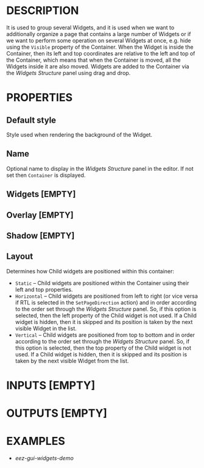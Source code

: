 # DESCRIPTION

It is used to group several Widgets, and it is used when we want to additionally organize a page that contains a large number of Widgets or if we want to perform some operation on several Widgets at once, e.g. hide using the `Visible` property of the Container. When the Widget is inside the Container, then its left and top coordinates are relative to the left and top of the Container, which means that when the Container is moved, all the Widgets inside it are also moved. Widgets are added to the Container via the _Widgets Structure_ panel using drag and drop.

# PROPERTIES

## Default style

Style used when rendering the background of the Widget.

## Name

Optional name to display in the _Widgets Structure_ panel in the editor. If not set then `Container` is displayed.

## Widgets [EMPTY]

## Overlay [EMPTY]

## Shadow [EMPTY]

## Layout

Determines how Child widgets are positioned within this container:

- `Static` – Child widgets are positioned within the Container using their left and top properties.
- `Horizontal` – Child widgets are positioned from left to right (or vice versa if RTL is selected in the `SetPageDirection` action) and in order according to the order set through the _Widgets Structure_ panel. So, if this option is selected, then the left property of the Child widget is not used. If a Child widget is hidden, then it is skipped and its position is taken by the next visible Widget in the list.
- `Vertical` – Child widgets are positioned from top to bottom and in order according to the order set through the _Widgets Structure_ panel. So, if this option is selected, then the top property of the Child widget is not used. If a Child widget is hidden, then it is skipped and its position is taken by the next visible Widget from the list.

# INPUTS [EMPTY]

# OUTPUTS [EMPTY]

# EXAMPLES

* _eez-gui-widgets-demo_
